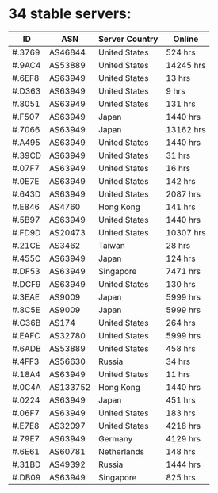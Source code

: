 # 34 stable servers:

| ID | ASN | Server Country | Online |
| ------ | ------ | ------ | ------ |
| #.3769 | AS46844 | United States | 524 hrs |
| #.9AC4 | AS53889 | United States | 14245 hrs |
| #.6EF8 | AS63949 | United States | 13 hrs |
| #.D363 | AS63949 | United States | 9 hrs |
| #.8051 | AS63949 | United States | 131 hrs |
| #.F507 | AS63949 | Japan | 1440 hrs |
| #.7066 | AS63949 | Japan | 13162 hrs |
| #.A495 | AS63949 | United States | 1440 hrs |
| #.39CD | AS63949 | United States | 31 hrs |
| #.07F7 | AS63949 | United States | 16 hrs |
| #.0E7E | AS63949 | United States | 142 hrs |
| #.643D | AS63949 | United States | 2087 hrs |
| #.E846 | AS4760 | Hong Kong | 141 hrs |
| #.5B97 | AS63949 | United States | 1440 hrs |
| #.FD9D | AS20473 | United States | 10307 hrs |
| #.21CE | AS3462 | Taiwan | 28 hrs |
| #.455C | AS63949 | Japan | 124 hrs |
| #.DF53 | AS63949 | Singapore | 7471 hrs |
| #.DCF9 | AS63949 | United States | 130 hrs |
| #.3EAE | AS9009 | Japan | 5999 hrs |
| #.8C5E | AS9009 | Japan | 5999 hrs |
| #.C36B | AS174 | United States | 264 hrs |
| #.EAFC | AS32780 | United States | 5999 hrs |
| #.6ADB | AS53889 | United States | 458 hrs |
| #.4FF3 | AS56630 | Russia | 34 hrs |
| #.18A4 | AS63949 | United States | 11 hrs |
| #.0C4A | AS133752 | Hong Kong | 1440 hrs |
| #.0224 | AS63949 | Japan | 451 hrs |
| #.06F7 | AS63949 | United States | 183 hrs |
| #.E7E8 | AS32097 | United States | 4218 hrs |
| #.79E7 | AS63949 | Germany | 4129 hrs |
| #.6E61 | AS60781 | Netherlands | 148 hrs |
| #.31BD | AS49392 | Russia | 1444 hrs |
| #.DB09 | AS63949 | Singapore | 825 hrs |

